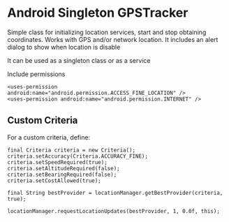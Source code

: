 Android Singleton GPSTracker
=====================

Simple class for initializing location services, start and stop obtaining coordinates. Works with GPS and/or network location.
It includes an alert dialog to show when location is disable

It can be used as a singleton class or as a service

Include permissions
  
    <uses-permission android:name="android.permission.ACCESS_FINE_LOCATION" />    
    <uses-permission android:name="android.permission.INTERNET" />
 
## Custom Criteria
 
For a custom criteria, define:

	final Criteria criteria = new Criteria();
	criteria.setAccuracy(Criteria.ACCURACY_FINE);
	criteria.setSpeedRequired(true);
	criteria.setAltitudeRequired(false);
	criteria.setBearingRequired(false);
	criteria.setCostAllowed(true);

	final String bestProvider = locationManager.getBestProvider(criteria, true);

	locationManager.requestLocationUpdates(bestProvider, 1, 0.0f, this);